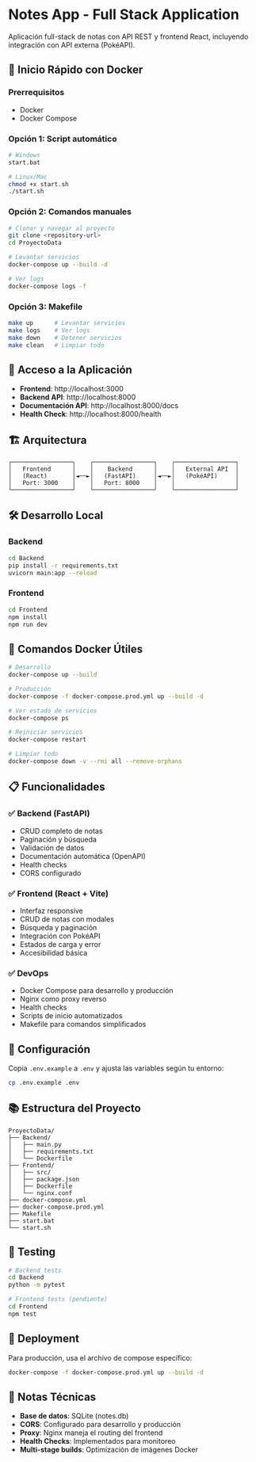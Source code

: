 # Notes App - Full Stack Application

Aplicación full-stack de notas con API REST y frontend React, incluyendo integración con API externa (PokéAPI).

## 🚀 Inicio Rápido con Docker

### Prerrequisitos
- Docker
- Docker Compose

### Opción 1: Script automático
```bash
# Windows
start.bat

# Linux/Mac
chmod +x start.sh
./start.sh
```

### Opción 2: Comandos manuales
```bash
# Clonar y navegar al proyecto
git clone <repository-url>
cd ProyectoData

# Levantar servicios
docker-compose up --build -d

# Ver logs
docker-compose logs -f
```

### Opción 3: Makefile
```bash
make up      # Levantar servicios
make logs    # Ver logs
make down    # Detener servicios
make clean   # Limpiar todo
```

## 📱 Acceso a la Aplicación

- **Frontend**: http://localhost:3000
- **Backend API**: http://localhost:8000
- **Documentación API**: http://localhost:8000/docs
- **Health Check**: http://localhost:8000/health

## 🏗️ Arquitectura

```
┌─────────────────┐    ┌─────────────────┐    ┌─────────────────┐
│   Frontend      │    │    Backend      │    │   External API  │
│   (React)       │◄──►│   (FastAPI)     │◄──►│   (PokéAPI)     │
│   Port: 3000    │    │   Port: 8000    │    │                 │
└─────────────────┘    └─────────────────┘    └─────────────────┘
```

## 🛠️ Desarrollo Local

### Backend
```bash
cd Backend
pip install -r requirements.txt
uvicorn main:app --reload
```

### Frontend
```bash
cd Frontend
npm install
npm run dev
```

## 🐳 Comandos Docker Útiles

```bash
# Desarrollo
docker-compose up --build

# Producción
docker-compose -f docker-compose.prod.yml up --build -d

# Ver estado de servicios
docker-compose ps

# Reiniciar servicios
docker-compose restart

# Limpiar todo
docker-compose down -v --rmi all --remove-orphans
```

## 📋 Funcionalidades

### ✅ Backend (FastAPI)
- CRUD completo de notas
- Paginación y búsqueda
- Validación de datos
- Documentación automática (OpenAPI)
- Health checks
- CORS configurado

### ✅ Frontend (React + Vite)
- Interfaz responsive
- CRUD de notas con modales
- Búsqueda y paginación
- Integración con PokéAPI
- Estados de carga y error
- Accesibilidad básica

### ✅ DevOps
- Docker Compose para desarrollo y producción
- Nginx como proxy reverso
- Health checks
- Scripts de inicio automatizados
- Makefile para comandos simplificados

## 🔧 Configuración

Copia `.env.example` a `.env` y ajusta las variables según tu entorno:

```bash
cp .env.example .env
```

## 📚 Estructura del Proyecto

```
ProyectoData/
├── Backend/
│   ├── main.py
│   ├── requirements.txt
│   └── Dockerfile
├── Frontend/
│   ├── src/
│   ├── package.json
│   ├── Dockerfile
│   └── nginx.conf
├── docker-compose.yml
├── docker-compose.prod.yml
├── Makefile
├── start.bat
└── start.sh
```

## 🧪 Testing

```bash
# Backend tests
cd Backend
python -m pytest

# Frontend tests (pendiente)
cd Frontend
npm test
```

## 🚀 Deployment

Para producción, usa el archivo de compose específico:

```bash
docker-compose -f docker-compose.prod.yml up --build -d
```

## 📝 Notas Técnicas

- **Base de datos**: SQLite (notes.db)
- **CORS**: Configurado para desarrollo y producción
- **Proxy**: Nginx maneja el routing del frontend
- **Health Checks**: Implementados para monitoreo
- **Multi-stage builds**: Optimización de imágenes Docker